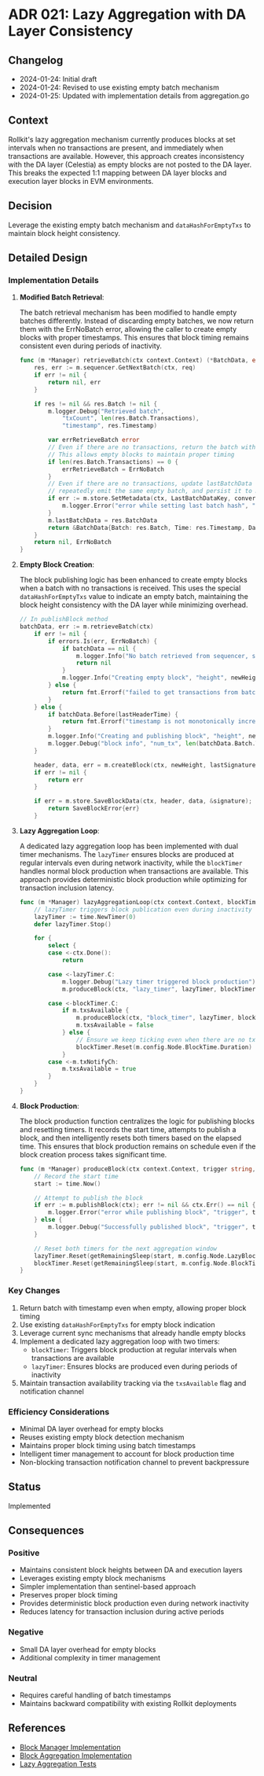 # ADR 021: Lazy Aggregation with DA Layer Consistency

## Changelog

- 2024-01-24: Initial draft
- 2024-01-24: Revised to use existing empty batch mechanism
- 2024-01-25: Updated with implementation details from aggregation.go

## Context

Rollkit's lazy aggregation mechanism currently produces blocks at set intervals when no transactions are present, and immediately when transactions are available. However, this approach creates inconsistency with the DA layer (Celestia) as empty blocks are not posted to the DA layer. This breaks the expected 1:1 mapping between DA layer blocks and execution layer blocks in EVM environments.

## Decision

Leverage the existing empty batch mechanism and `dataHashForEmptyTxs` to maintain block height consistency.

## Detailed Design

### Implementation Details

1. **Modified Batch Retrieval**:

    The batch retrieval mechanism has been modified to handle empty batches differently. Instead of discarding empty batches, we now return them with the ErrNoBatch error, allowing the caller to create empty blocks with proper timestamps. This ensures that block timing remains consistent even during periods of inactivity.

    ```go
    func (m *Manager) retrieveBatch(ctx context.Context) (*BatchData, error) {
        res, err := m.sequencer.GetNextBatch(ctx, req)
        if err != nil {
            return nil, err
        }

        if res != nil && res.Batch != nil {
            m.logger.Debug("Retrieved batch",
                "txCount", len(res.Batch.Transactions),
                "timestamp", res.Timestamp)

            var errRetrieveBatch error
            // Even if there are no transactions, return the batch with timestamp
            // This allows empty blocks to maintain proper timing
            if len(res.Batch.Transactions) == 0 {
                errRetrieveBatch = ErrNoBatch
            }
            // Even if there are no transactions, update lastBatchData so we don’t
            // repeatedly emit the same empty batch, and persist it to metadata.
            if err := m.store.SetMetadata(ctx, LastBatchDataKey, convertBatchDataToBytes(res.BatchData)); err != nil {
                m.logger.Error("error while setting last batch hash", "error", err)
            }
            m.lastBatchData = res.BatchData
            return &BatchData{Batch: res.Batch, Time: res.Timestamp, Data: res.BatchData}, errRetrieveBatch
	    }
	    return nil, ErrNoBatch
    }
    ```

2. **Empty Block Creation**:

    The block publishing logic has been enhanced to create empty blocks when a batch with no transactions is received. This uses the special `dataHashForEmptyTxs` value to indicate an empty batch, maintaining the block height consistency with the DA layer while minimizing overhead.

    ```go
    // In publishBlock method
    batchData, err := m.retrieveBatch(ctx)
		if err != nil {
			if errors.Is(err, ErrNoBatch) {
				if batchData == nil {
					m.logger.Info("No batch retrieved from sequencer, skipping block production")
					return nil
				}
				m.logger.Info("Creating empty block", "height", newHeight)
			} else {
				return fmt.Errorf("failed to get transactions from batch: %w", err)
			}
		} else {
			if batchData.Before(lastHeaderTime) {
				return fmt.Errorf("timestamp is not monotonically increasing: %s < %s", batchData.Time, m.getLastBlockTime())
			}
			m.logger.Info("Creating and publishing block", "height", newHeight)
			m.logger.Debug("block info", "num_tx", len(batchData.Batch.Transactions))
		}

		header, data, err = m.createBlock(ctx, newHeight, lastSignature, lastHeaderHash, batchData)
		if err != nil {
			return err
		}

		if err = m.store.SaveBlockData(ctx, header, data, &signature); err != nil {
			return SaveBlockError{err}
		}
    ```

3. **Lazy Aggregation Loop**:

    A dedicated lazy aggregation loop has been implemented with dual timer mechanisms. The `lazyTimer` ensures blocks are produced at regular intervals even during network inactivity, while the `blockTimer` handles normal block production when transactions are available. This approach provides deterministic block production while optimizing for transaction inclusion latency.

    ```go
    func (m *Manager) lazyAggregationLoop(ctx context.Context, blockTimer *time.Timer) {
        // lazyTimer triggers block publication even during inactivity
        lazyTimer := time.NewTimer(0)
        defer lazyTimer.Stop()

        for {
            select {
            case <-ctx.Done():
                return

            case <-lazyTimer.C:
                m.logger.Debug("Lazy timer triggered block production")
                m.produceBlock(ctx, "lazy_timer", lazyTimer, blockTimer)

            case <-blockTimer.C:
                if m.txsAvailable {
                    m.produceBlock(ctx, "block_timer", lazyTimer, blockTimer)
                    m.txsAvailable = false
                } else {
                    // Ensure we keep ticking even when there are no txs
                    blockTimer.Reset(m.config.Node.BlockTime.Duration)
                }
            case <-m.txNotifyCh:
                m.txsAvailable = true
            }
        }
    }
    ```

4. **Block Production**:

    The block production function centralizes the logic for publishing blocks and resetting timers. It records the start time, attempts to publish a block, and then intelligently resets both timers based on the elapsed time. This ensures that block production remains on schedule even if the block creation process takes significant time.

    ```go
    func (m *Manager) produceBlock(ctx context.Context, trigger string, lazyTimer, blockTimer *time.Timer) {
        // Record the start time
        start := time.Now()

        // Attempt to publish the block
        if err := m.publishBlock(ctx); err != nil && ctx.Err() == nil {
            m.logger.Error("error while publishing block", "trigger", trigger, "error", err)
        } else {
            m.logger.Debug("Successfully published block", "trigger", trigger)
        }

        // Reset both timers for the next aggregation window
        lazyTimer.Reset(getRemainingSleep(start, m.config.Node.LazyBlockInterval.Duration))
        blockTimer.Reset(getRemainingSleep(start, m.config.Node.BlockTime.Duration))
    }
    ```

### Key Changes

1. Return batch with timestamp even when empty, allowing proper block timing
2. Use existing `dataHashForEmptyTxs` for empty block indication
3. Leverage current sync mechanisms that already handle empty blocks
4. Implement a dedicated lazy aggregation loop with two timers:
   - `blockTimer`: Triggers block production at regular intervals when transactions are available
   - `lazyTimer`: Ensures blocks are produced even during periods of inactivity
5. Maintain transaction availability tracking via the `txsAvailable` flag and notification channel

### Efficiency Considerations

- Minimal DA layer overhead for empty blocks
- Reuses existing empty block detection mechanism
- Maintains proper block timing using batch timestamps
- Intelligent timer management to account for block production time
- Non-blocking transaction notification channel to prevent backpressure

## Status

Implemented

## Consequences

### Positive

- Maintains consistent block heights between DA and execution layers
- Leverages existing empty block mechanisms
- Simpler implementation than sentinel-based approach
- Preserves proper block timing
- Provides deterministic block production even during network inactivity
- Reduces latency for transaction inclusion during active periods

### Negative

- Small DA layer overhead for empty blocks
- Additional complexity in timer management

### Neutral

- Requires careful handling of batch timestamps
- Maintains backward compatibility with existing Rollkit deployments

## References

- [Block Manager Implementation](block/manager.go)
- [Block Aggregation Implementation](block/aggregation.go)
- [Lazy Aggregation Tests](block/lazy_aggregation_test.go)
